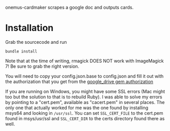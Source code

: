 onemus-cardmaker scrapes a google doc and outputs cards.

# Installation
Grab the sourcecode and run
```
bundle install
```

Note that at the time of writing, rmagick DOES NOT work with ImageMagick 7! Be sure to grab the right version.

You will need to copy your config.json.base to config.json and fill it out with the authorization that you get from the [google_drive gem authorization](https://github.com/gimite/google-drive-ruby/blob/master/doc/authorization.md)

If you are running on Windows, you might have some SSL errors (Mac might too but the solution to that is to rebuild Ruby). I was able to solve my errors by pointing to a "cert.pem", available as "cacert.pem" in several places. The only one that actually worked for me was the one found by installing msys64 and looking in `/usr/ssl`.
You can set `SSL_CERT_FILE` to the cert.pem found in msys/usr/ssl and `SSL_CERT_DIR` to the certs directory found there as well.

